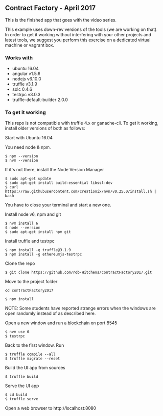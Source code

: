 ## Contract Factory - April 2017

This is the finished app that goes with the video series. 

This example uses down-rev versions of the tools (we are working on that). In order to get it working without interfering with your other projects and latest tools, we suggest you perform this exercise on a dedicated virtual machine or vagrant box.

### Works with

- ubuntu 16.04
- angular v1.5.6
- nodejs v6.10.0
- truffle v3.1.9
- solc 0.4.6
- testrpc v3.0.3
- truffle-default-builder 2.0.0

### To get it working

This repo is not compatible with truffle 4.x or ganache-cli. 
To get it working, install older versions of both as follows:

Start with Ubuntu 16.04

You need node & npm. 

```
$ npm --version
$ nvm --version
```

If it's not there, install the Node Version Manager

```
$ sudo apt-get update
$ sudo apt-get install build-essential libssl-dev
$ curl https://raw.githubusercontent.com/creationix/nvm/v0.25.0/install.sh | bash
```
You have to close your terminal and start a new one. 

Install node v6, npm and git
```
$ nvm install 6
$ node --version
$ sudo apt-get install npm git
```

Install truffle and testrpc

```
$ npm install -g truffle@3.1.9
$ npm install -g ethereumjs-testrpc
```

Clone the repo
```
$ git clone https://github.com/rob-Hitchens/contractFactory2017.git
```

Move to the project folder
```
cd contractFactory2017
```

```
$ npm install
```

NOTE: Some students have reported strange errors when the windows are open randomly instead of as described here. 

Open a new window and run a blockchain on port 8545

```
$ nvm use 6
$ testrpc
```

Back to the first window. Run

```
$ truffle compile --all
$ truffle migrate --reset
```

Build the UI app from sources

```
$ truffle build
```

Serve the UI app

```
$ cd build
$ truffle serve
```

Open a web browser to http://localhost:8080
